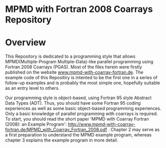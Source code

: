 # MPMD with Fortran 2008 Coarrays Repository

# Overview
This Repository is dedicated to a programming style that allows MPMD(Multiple-Program Multiple-Data)-like parallel programming using Fortran 2008 Coarrays (PGAS). Most of the files herein were firstly published on the website www.mpmd-with-coarray-fortran.de. The example code of this Repositiry is intented to be the first one in a series of follow-up examples and is probably the most simple one, hopefully suitable as an entry level to others.

Our programming style is object-based, using Fortran 95 style Abstract Data Types (ADT). Thus, you should have some Fortran 95 coding experiences as well as some basic object-based programming experiences. Only a basic knowledge of parallel programming with coarrays is required. To start, you should read the short paper 'MPMD with Coarray Fortran (2008): an Example Program': http://www.mpmd-with-coarray-fortran.de/MPMD_with_Coarray_Fortran_2008.pdf . Chapter 2 may serve as a first preparation to understand the MPMD example program, whereas chapter 3 explains the example program in more detail.
